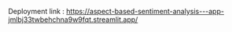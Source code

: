 Deployment link :
https://aspect-based-sentiment-analysis---app-jmlbj33twbehchna9w9fqt.streamlit.app/
